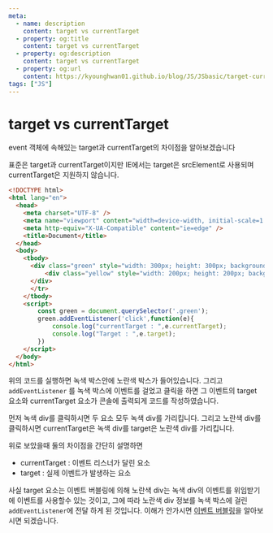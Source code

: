 ```yaml
---
meta:
  - name: description
    content: target vs currentTarget
  - property: og:title
    content: target vs currentTarget
  - property: og:description
    content: target vs currentTarget
  - property: og:url
    content: https://kyounghwan01.github.io/blog/JS/JSbasic/target-currentTarget/
tags: ["JS"]
---
```


# target vs currentTarget

event 객체에 속해있는 target과 currentTarget의 차이점을 알아보겠습니다

표준은 target과 currentTarget이지만 IE에서는 target은 srcElement로 사용되며 currentTarget은 지원하지 않습니다.

```html
<!DOCTYPE html>
<html lang="en">
  <head>
    <meta charset="UTF-8" />
    <meta name="viewport" content="width=device-width, initial-scale=1.0" />
    <meta http-equiv="X-UA-Compatible" content="ie=edge" />
    <title>Document</title>
  </head>
  <body>
    <tbody>
      <div class="green" style="width: 300px; height: 300px; background-color: green;">
          <div class="yellow" style="width: 200px; height: 200px; background-color: yellow;"></div>
      </div>
      </tr>
    </tbody>
    <script>
        const green = document.querySelector('.green');
        green.addEventListener('click',function(e){
            console.log("currentTarget : ",e.currentTarget);
            console.log("Target : ",e.target);
        })
    </script>
  </body>
</html>

```

위의 코드를 실행하면
녹색 박스안에 노란색 박스가 들어있습니다.
그리고 `addEventListener` 를 녹색 박스에 이벤트를 걸었고 클릭을 하면 그 이벤트의 target 요소와 currentTarget 요소가 콘솔에 출력되게 코드를 작성하였습니다.

먼저 녹색 div를 클릭하시면 두 요소 모두 녹색 div를 가리킵니다.
그리고 노란색 div를 클릭하시면 currentTarget은 녹색 div를 target은 노란색 div를 가리킵니다.

위로 보았을때 둘의 차이점을 간단히 설명하면

- currentTarget : 이벤트 리스너가 달린 요소
- target : 실제 이벤트가 발생하는 요소

사실 target 요소는 이벤트 버블링에 의해 노란색 div는 녹색 div의 이벤트를 위임받기에 이벤트를 사용할수 있는 것이고, 그에 따라 노란색 div 정보를 녹색 박스에 걸린 `addEventListener`에 전달 하게 된 것입니다. 이해가 안가시면 [이벤트 버블링](https://kyounghwan01.github.io/blog/JS/JSbasic/event-catch/)을 알아보시면 되겠습니다.

<TagLinks />

<Disqus />
